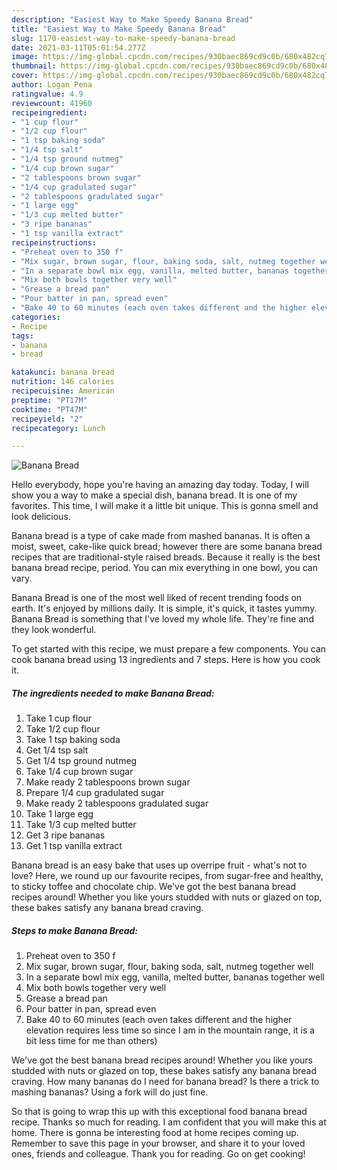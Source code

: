 ```yaml
---
description: "Easiest Way to Make Speedy Banana Bread"
title: "Easiest Way to Make Speedy Banana Bread"
slug: 1170-easiest-way-to-make-speedy-banana-bread
date: 2021-03-11T05:01:54.277Z
image: https://img-global.cpcdn.com/recipes/930baec869cd9c0b/680x482cq70/banana-bread-recipe-main-photo.jpg
thumbnail: https://img-global.cpcdn.com/recipes/930baec869cd9c0b/680x482cq70/banana-bread-recipe-main-photo.jpg
cover: https://img-global.cpcdn.com/recipes/930baec869cd9c0b/680x482cq70/banana-bread-recipe-main-photo.jpg
author: Logan Pena
ratingvalue: 4.9
reviewcount: 41960
recipeingredient:
- "1 cup flour"
- "1/2 cup flour"
- "1 tsp baking soda"
- "1/4 tsp salt"
- "1/4 tsp ground nutmeg"
- "1/4 cup brown sugar"
- "2 tablespoons brown sugar"
- "1/4 cup gradulated sugar"
- "2 tablespoons gradulated sugar"
- "1 large egg"
- "1/3 cup melted butter"
- "3 ripe bananas"
- "1 tsp vanilla extract"
recipeinstructions:
- "Preheat oven to 350 f"
- "Mix sugar, brown sugar, flour, baking soda, salt, nutmeg together well"
- "In a separate bowl mix egg, vanilla, melted butter, bananas together well"
- "Mix both bowls together very well"
- "Grease a bread pan"
- "Pour batter in pan, spread even"
- "Bake 40 to 60 minutes (each oven takes different and the higher elevation requires less time so since I am in the mountain range, it is a bit less time for me than others)"
categories:
- Recipe
tags:
- banana
- bread

katakunci: banana bread 
nutrition: 146 calories
recipecuisine: American
preptime: "PT17M"
cooktime: "PT47M"
recipeyield: "2"
recipecategory: Lunch

---
```



![Banana Bread](https://img-global.cpcdn.com/recipes/930baec869cd9c0b/680x482cq70/banana-bread-recipe-main-photo.jpg)

Hello everybody, hope you're having an amazing day today. Today, I will show you a way to make a special dish, banana bread. It is one of my favorites. This time, I will make it a little bit unique. This is gonna smell and look delicious.

Banana bread is a type of cake made from mashed bananas. It is often a moist, sweet, cake-like quick bread; however there are some banana bread recipes that are traditional-style raised breads. Because it really is the best banana bread recipe, period. You can mix everything in one bowl, you can vary.

Banana Bread is one of the most well liked of recent trending foods on earth. It's enjoyed by millions daily. It is simple, it's quick, it tastes yummy. Banana Bread is something that I've loved my whole life. They're fine and they look wonderful.


To get started with this recipe, we must prepare a few components. You can cook banana bread using 13 ingredients and 7 steps. Here is how you cook it.

<!--inarticleads1-->

##### The ingredients needed to make Banana Bread:

1. Take 1 cup flour
1. Take 1/2 cup flour
1. Take 1 tsp baking soda
1. Get 1/4 tsp salt
1. Get 1/4 tsp ground nutmeg
1. Take 1/4 cup brown sugar
1. Make ready 2 tablespoons brown sugar
1. Prepare 1/4 cup gradulated sugar
1. Make ready 2 tablespoons gradulated sugar
1. Take 1 large egg
1. Take 1/3 cup melted butter
1. Get 3 ripe bananas
1. Get 1 tsp vanilla extract


Banana bread is an easy bake that uses up overripe fruit - what&#39;s not to love? Here, we round up our favourite recipes, from sugar-free and healthy, to sticky toffee and chocolate chip. We&#39;ve got the best banana bread recipes around! Whether you like yours studded with nuts or glazed on top, these bakes satisfy any banana bread craving. 

<!--inarticleads2-->

##### Steps to make Banana Bread:

1. Preheat oven to 350 f
1. Mix sugar, brown sugar, flour, baking soda, salt, nutmeg together well
1. In a separate bowl mix egg, vanilla, melted butter, bananas together well
1. Mix both bowls together very well
1. Grease a bread pan
1. Pour batter in pan, spread even
1. Bake 40 to 60 minutes (each oven takes different and the higher elevation requires less time so since I am in the mountain range, it is a bit less time for me than others)


We&#39;ve got the best banana bread recipes around! Whether you like yours studded with nuts or glazed on top, these bakes satisfy any banana bread craving. How many bananas do I need for banana bread? Is there a trick to mashing bananas? Using a fork will do just fine. 

So that is going to wrap this up with this exceptional food banana bread recipe. Thanks so much for reading. I am confident that you will make this at home. There is gonna be interesting food at home recipes coming up. Remember to save this page in your browser, and share it to your loved ones, friends and colleague. Thank you for reading. Go on get cooking!
